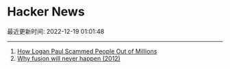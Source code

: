 # Hacker News

最近更新时间: 2022-12-19 01:01:48

--- 
1. [How Logan Paul Scammed People Out of Millions](https://www.youtube.com/watch?v=386p68_lDHA) 
2. [Why fusion will never happen (2012)](https://matter2energy.wordpress.com/2012/10/26/why-fusion-will-never-happen/) 
